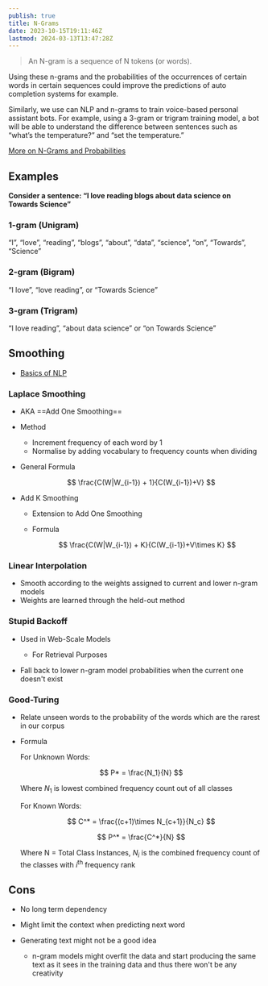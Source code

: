 ```yaml
---
publish: true
title: N-Grams
date: 2023-10-15T19:11:46Z
lastmod: 2024-03-13T13:47:28Z
---
```


> An N-gram is a sequence of N tokens (or words).

Using these n-grams and the probabilities of the occurrences of certain words in certain sequences could improve the predictions of auto completion systems for example.

Similarly, we use can NLP and n-grams to train voice-based personal assistant bots. For example, using a 3-gram or trigram training model, a bot will be able to understand the difference between sentences such as “what’s the temperature?” and “set the temperature.”

[More on N-Grams and Probabilities](https://towardsdatascience.com/understanding-word-n-grams-and-n-gram-probability-in-natural-language-processing-9d9eef0fa058)

## Examples

**Consider a sentence: “I love reading blogs about data science on Towards Science”** 

### 1-gram (Unigram)

“I”, “love”, “reading”, “blogs”, “about”, “data”, “science”, “on”, “Towards”, “Science”

### 2-gram (Bigram)

“I love”, “love reading”, or “Towards Science”

### 3-gram (Trigram)

“I love reading”, “about data science” or “on Towards Science”

## Smoothing

* [Basics of NLP](https://theflyingmantis.medium.com/basics-of-nlp-2-266748a40a3a "Basics of NLP — 2. I would recommend reading my previous… | by Abhinav Rai | Medium")

### Laplace Smoothing

* AKA ==Add One Smoothing==
* Method

  * Increment frequency of each word by 1
  * Normalise by adding vocabulary to frequency counts when dividing
* General Formula

  $$
  \frac{C(W|W_{i-1}) + 1}{C(W_{i-1})+V}
  $$
* Add K Smoothing

  * Extension to Add One Smoothing
  * Formula

    $$
    \frac{C(W|W_{i-1}) + K}{C(W_{i-1})+V\times K}
    $$

### Linear Interpolation

* Smooth according to the weights assigned to current and lower n-gram models
* Weights are learned through the held-out method

### Stupid Backoff

* Used in Web-Scale Models

  * For Retrieval Purposes
* Fall back to lower n-gram model probabilities when the current one doesn't exist

### Good-Turing

* Relate unseen words to the probability of the words which are the rarest in our corpus
* Formula

  For Unknown Words:

  $$
  P* = \frac{N_1}{N}
  $$

  Where $N_1$ is lowest combined frequency count out of all classes

  For Known Words:

  $$
  C^* = \frac{(c+1)\times N_{c+1}}{N_c}
  $$

  $$
  P^* = \frac{C^*}{N}
  $$

  Where N = Total Class Instances, $N_i$ is the combined frequency count of the classes with $i$<sup>th</sup> frequency rank

## Cons

* No long term dependency
* Might limit the context when predicting next word
* Generating text might not be a good idea

  * n-gram models might overfit the data and start producing the same text as it sees in the training data and thus there won't be any creativity
